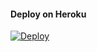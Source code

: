 #### Deploy on Heroku
[![Deploy](https://www.herokucdn.com/deploy/button.svg)](https://dashboard.heroku.com/new?template=https://github.com/putraicipiyey/fsub-4)</br>
